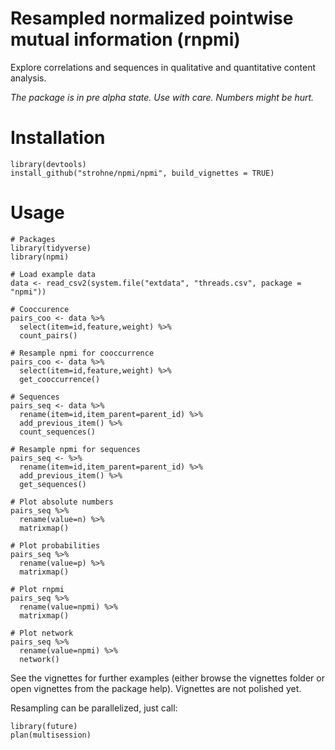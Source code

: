 # Resampled normalized pointwise mutual information (rnpmi)
Explore correlations and sequences in qualitative and quantitative content analysis.

*The package is in pre alpha state. Use with care. Numbers might be hurt.*

# Installation
```
library(devtools)
install_github("strohne/npmi/npmi", build_vignettes = TRUE)
```

# Usage
```
# Packages
library(tidyverse)
library(npmi)

# Load example data
data <- read_csv2(system.file("extdata", "threads.csv", package = "npmi"))

# Cooccurence
pairs_coo <- data %>%
  select(item=id,feature,weight) %>%
  count_pairs()

# Resample npmi for cooccurrence
pairs_coo <- data %>%
  select(item=id,feature,weight) %>%
  get_cooccurrence()

# Sequences
pairs_seq <- data %>%
  rename(item=id,item_parent=parent_id) %>% 
  add_previous_item() %>% 
  count_sequences()

# Resample npmi for sequences
pairs_seq <- %>%
  rename(item=id,item_parent=parent_id) %>% 
  add_previous_item() %>% 
  get_sequences()

# Plot absolute numbers
pairs_seq %>% 
  rename(value=n) %>% 
  matrixmap() 

# Plot probabilities
pairs_seq %>% 
  rename(value=p) %>% 
  matrixmap() 

# Plot rnpmi
pairs_seq %>% 
  rename(value=npmi) %>% 
  matrixmap()   
  
# Plot network
pairs_seq %>% 
  rename(value=npmi) %>% 
  network() 
```    

See the vignettes for further examples (either browse the vignettes folder or open vignettes from the package help). Vignettes are not polished yet.

Resampling can be parallelized, just call:
```
library(future)
plan(multisession)
```
